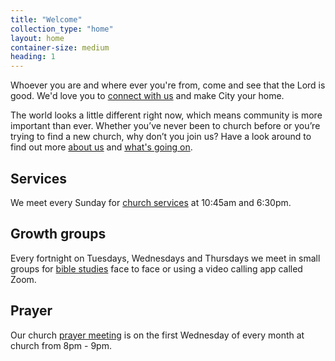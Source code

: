 ```yaml
---
title: "Welcome"
collection_type: "home"
layout: home
container-size: medium
heading: 1
---
```


Whoever you are and where ever you're from, come and see that the Lord is good. We'd love you to <a href="/connect/">connect with us</a> and make City your home.

The world looks a little different right now, which means community is more important than ever. Whether you’ve never been to church before or you’re trying to find a new church, why don’t you join us? Have a look around to find out more <a href="/about/">about us</a> and <a href="/whats-on/">what's going on</a>.

<div class="flex-row justify-center align-stretch">
  <div class="flex-small sm-one-third">
    <div class="card bg-primary text-center">
      <h2>Services</h2>
      <p>We meet every Sunday for <a href="/sunday/">church services</a> at 10:45am and 6:30pm.</p>
    </div>
  </div>
  <div class="flex-small sm-one-third">
    <div class="card bg-third text-center">
      <h2>Growth groups</h2>
      <p>Every fortnight on Tuesdays, Wednesdays and Thursdays we meet in small groups for <a href="/whats-on/#growth-group">bible studies</a> face to face or using a video calling app called Zoom.</p>
    </div>
  </div>
  <div class="flex-small sm-one-third">
    <div class="card bg-secondary text-center">
      <h2>Prayer</h2>
      <p>Our church <a class="text-link" href="/whats-on/#prayer">prayer meeting</a> is on the first Wednesday of every month at church from 8pm - 9pm.</p>
    </div>
  </div>
</div>
